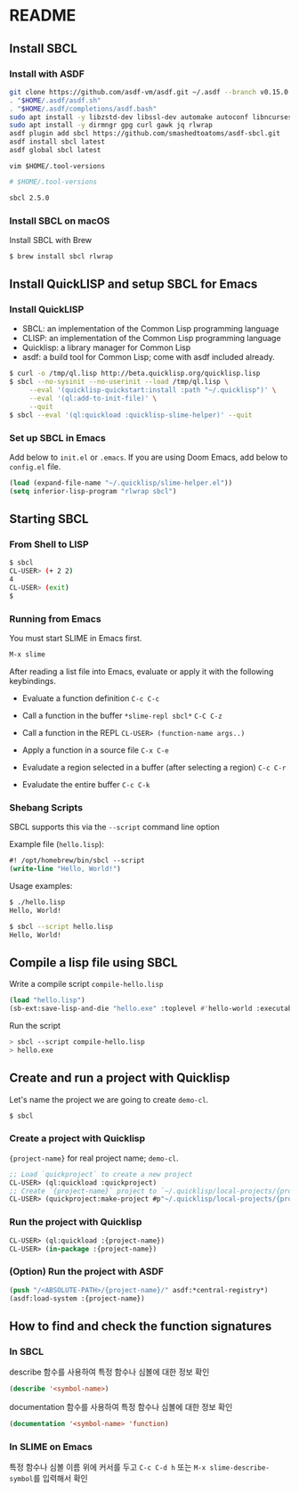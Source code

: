 # README

## Install SBCL

### Install with ASDF

```bash
git clone https://github.com/asdf-vm/asdf.git ~/.asdf --branch v0.15.0
. "$HOME/.asdf/asdf.sh"
. "$HOME/.asdf/completions/asdf.bash"
sudo apt install -y libzstd-dev libssl-dev automake autoconf libncurses5-dev
sudo apt install -y dirmngr gpg curl gawk jq rlwrap
asdf plugin add sbcl https://github.com/smashedtoatoms/asdf-sbcl.git
asdf install sbcl latest
asdf global sbcl latest
```
`vim $HOME/.tool-versions`

```bash
# $HOME/.tool-versions

sbcl 2.5.0
```

### Install SBCL on macOS

Install SBCL with Brew

```bash
$ brew install sbcl rlwrap
```

## Install QuickLISP and setup SBCL for Emacs

### Install QuickLISP

- SBCL: an implementation of the Common Lisp programming language
- CLISP: an implementation of the Common Lisp programming language
- Quicklisp: a library manager for Common Lisp
- asdf: a build tool for Common Lisp; come with asdf included already.

```bash
$ curl -o /tmp/ql.lisp http://beta.quicklisp.org/quicklisp.lisp
$ sbcl --no-sysinit --no-userinit --load /tmp/ql.lisp \
     --eval '(quicklisp-quickstart:install :path "~/.quicklisp")' \
     --eval '(ql:add-to-init-file)' \
     --quit
$ sbcl --eval '(ql:quickload :quicklisp-slime-helper)' --quit
```

### Set up SBCL in Emacs

Add below to `init.el` or `.emacs`.
If you are using Doom Emacs, add below to `config.el` file.

```lisp
(load (expand-file-name "~/.quicklisp/slime-helper.el"))
(setq inferior-lisp-program "rlwrap sbcl")
```

## Starting SBCL

### From Shell to LISP

```bash
$ sbcl
CL-USER> (+ 2 2)
4
CL-USER> (exit)
$
```

### Running from Emacs

You must start SLIME in Emacs first.

```lisp
M-x slime
```

After reading a list file into Emacs,
evaluate or apply it with the following keybindings.

- Evaluate a function definition
`C-c C-c`

- Call a function in the buffer `*slime-repl sbcl*`
`C-C C-z`

- Call a function in the REPL
`CL-USER> (function-name args..)`

- Apply a function in a source file
`C-x C-e`

- Evaludate a region selected in a buffer (after selecting a region)
`C-c C-r`

- Evaludate the entire buffer
`C-c C-k`

### Shebang Scripts

SBCL supports this via the `--script` command line option

Example file (`hello.lisp`):

```lisp
#! /opt/homebrew/bin/sbcl --script
(write-line "Hello, World!")
```

Usage examples:

```bash
$ ./hello.lisp
Hello, World!

$ sbcl --script hello.lisp
Hello, World!
```

## Compile a lisp file using SBCL

Write a compile script `compile-hello.lisp`

```lisp
(load "hello.lisp")
(sb-ext:save-lisp-and-die "hello.exe" :toplevel #'hello-world :executable t)
```

Run the script

```bash
> sbcl --script compile-hello.lisp
> hello.exe
```

## Create and run a project with Quicklisp

Let's name the project we are going to create `demo-cl`.

```bash
$ sbcl
```
### Create a project with Quicklisp

`{project-name}` for real project name; `demo-cl`.

```lisp
;; Load `quickproject` to create a new project
CL-USER> (ql:quickload :quickproject)
;; Create `{project-name}` project to `~/.quicklisp/local-projects/{project-name}`
CL-USER> (quickproject:make-project #p"~/.quicklisp/local-projects/{project-name}" :name :{project-name})
```

### Run the project with Quicklisp

```lisp
CL-USER> (ql:quickload :{project-name})
CL-USER> (in-package :{project-name})
```
### (Option) Run the project with ASDF

```lisp
(push "/<ABSOLUTE-PATH>/{project-name}/" asdf:*central-registry*)
(asdf:load-system :{project-name})
```

## How to find and check the function signatures

### In SBCL

describe 함수를 사용하여 특정 함수나 심볼에 대한 정보 확인

```lisp
(describe '<symbol-name>)
```

documentation 함수를 사용하여 특정 함수나 심볼에 대한 정보 확인

```lisp
(documentation '<symbol-name> 'function)
```

### In SLIME on Emacs

특정 함수나 심볼 이름 위에 커서를 두고 
`C-c C-d h` 또는 `M-x slime-describe-symbol`를 
입력해서 확인

